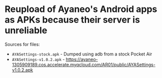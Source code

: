 # Reupload of Ayaneo's Android apps as APKs because their server is unreliable

Sources for files:
- `AYASettings-stock.apk` - Dumped using adb from a stock Pocket Air
- `AYASettings-v1.0.2.apk` - https://ayaneo-1305909189.cos.accelerate.myqcloud.com/AR01/public/AYASettings-v1.0.2.apk
